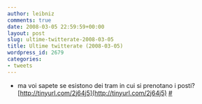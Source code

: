 ```yaml
---
author: leibniz
comments: true
date: 2008-03-05 22:59:59+00:00
layout: post
slug: ultime-twitterate-2008-03-05
title: Ultime twitterate (2008-03-05)
wordpress_id: 2679
categories:
- tweets
---
```



	
  * ma voi sapete se esistono dei tram in cui si prenotano i posti? [http://tinyurl.com/2j64j5](http://tinyurl.com/2j64j5) [#](http://twitter.com/leibniz/statuses/767038274)


